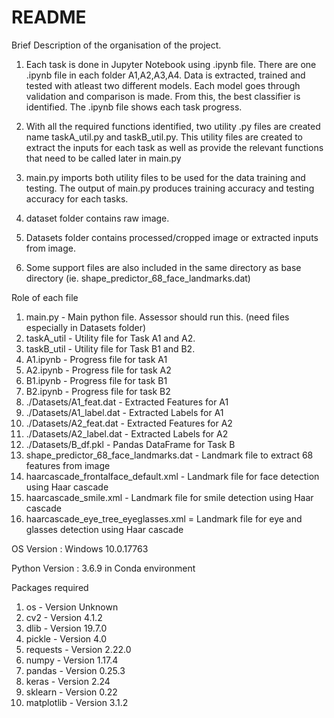 # README

Brief Description of the organisation of the project.
1. Each task is done in Jupyter Notebook using .ipynb file. There are one .ipynb file in each folder A1,A2,A3,A4. Data is extracted, trained and tested with atleast two different models. Each model goes through validation and comparison is made. From this, the best classifier is identified. The .ipynb file shows each task progress.

2. With all the required functions identified, two utility .py files are created name taskA_util.py and taskB_util.py. This utility files are created to extract the inputs for each task as well as provide the relevant functions that need to be called later in main.py

3. main.py imports both utility files to be used for the data training and testing. The output of main.py produces training accuracy and testing accuracy for each tasks.

4. dataset folder contains raw image.

5. Datasets folder contains processed/cropped image or extracted inputs from image.

5. Some support files are also included in the same directory as base directory (ie. shape_predictor_68_face_landmarks.dat)


Role of each file
1. main.py - Main python file. Assessor should run this. (need files especially in Datasets folder)
2. taskA_util - Utility file for Task A1 and A2.
3. taskB_util - Utility file for Task B1 and B2.
4. A1.ipynb - Progress file for task A1
5. A2.ipynb - Progress file for task A2
6. B1.ipynb - Progress file for task B1
7. B2.ipynb - Progress file for task B2
8. ./Datasets/A1_feat.dat - Extracted Features for A1
9. ./Datasets/A1_label.dat - Extracted Labels for A1
10. ./Datasets/A2_feat.dat - Extracted Features for A2
11. ./Datasets/A2_label.dat - Extracted Labels for A2
12. ./Datasets/B_df.pkl - Pandas DataFrame for Task B
13. shape_predictor_68_face_landmarks.dat - Landmark file to extract 68 features from image
14. haarcascade_frontalface_default.xml - Landmark file for face detection using Haar cascade
15. haarcascade_smile.xml - Landmark file for smile detection using Haar cascade
16. haarcascade_eye_tree_eyeglasses.xml = Landmark file for eye and glasses detection using Haar cascade

OS Version : Windows 10.0.17763

Python Version : 3.6.9 in Conda environment

Packages required
1. os - Version Unknown
2. cv2 - Version 4.1.2
3. dlib - Version 19.7.0
4. pickle - Version 4.0
5. requests - Version 2.22.0
6. numpy - Version 1.17.4
7. pandas - Version 0.25.3
8. keras - Version 2.24
9. sklearn - Version 0.22
10. matplotlib - Version 3.1.2
